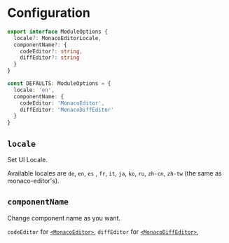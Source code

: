 # Configuration
```ts
export interface ModuleOptions {
  locale?: MonacoEditorLocale,
  componentName?: {
    codeEditor?: string,
    diffEditor?: string
  }
}

const DEFAULTS: ModuleOptions = {
  locale: 'en',
  componentName: {
    codeEditor: 'MonacoEditor',
    diffEditor: 'MonacoDiffEditor'
  }
}
```

## `locale`

Set UI Locale. 

Available locales are `de`, `en`, `es` , `fr`, `it`, `ja`, `ko`, `ru`, `zh-cn`, `zh-tw` (the same as monaco-editor's).

## `componentName`

Change component name as you want.

`codeEditor` for [`<MonacoEditor>`](../references/monaco-editor), `diffEditor` for [`<MonacoDiffEditor>`](../references/monaco-diff-editor), 